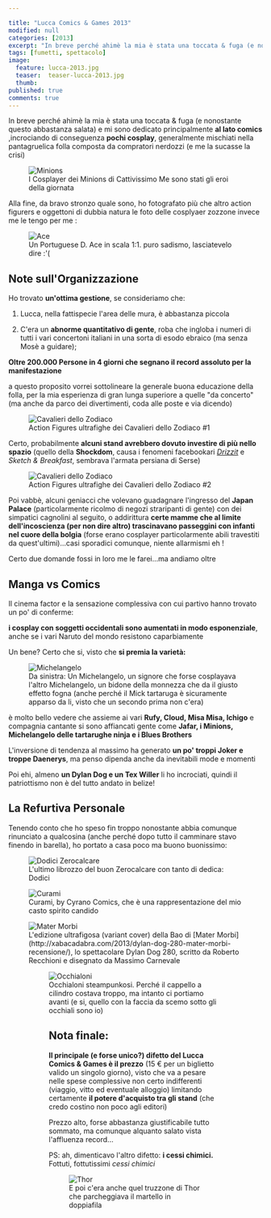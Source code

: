```yaml
---

title: "Lucca Comics & Games 2013"
modified: null
categories: [2013]
excerpt: "In breve perché ahimè la mia è stata una toccata & fuga (e nonostante questo abbastanza salata) e mi sono dedicato principalmente al lato comics..."
tags: [fumetti, spettacolo]
image: 
  feature: lucca-2013.jpg
  teaser:  teaser-lucca-2013.jpg
  thumb: 
published: true
comments: true
---
```


In breve perché ahimè la mia è stata una toccata & fuga (e nonostante questo abbastanza salata) e mi sono dedicato principalmente **al lato comics** ,incrociando di conseguenza **pochi cosplay**, generalmente mischiati nella pantagruelica folla composta da compratori nerdozzi (e me la sucasse la crisi)

<figure>
	<img src="http://1.bp.blogspot.com/-8Qr8rff5vsQ/UnTNTvsdTNI/AAAAAAAAFRI/TXWREBONR0I/s1600/minions.jpg" alt="Minions">
	<figcaption>I Cosplayer dei Minions di Cattivissimo Me sono stati gli eroi della giornata</figcaption>
</figure>

Alla fine, da bravo stronzo quale sono, ho fotografato più che altro action figurers e oggettoni di dubbia natura le foto delle cosplyaer zozzone invece me le tengo per me :

<figure>
	<img src="http://2.bp.blogspot.com/--CXgczXraPU/UnTSMvjkr3I/AAAAAAAAFRs/dnJ4a5hdT8Y/s1600/ace.jpg" alt="Ace">
	<figcaption>Un Portuguese D. Ace in scala 1:1. puro sadismo, lasciatevelo dire :'(</figcaption>
</figure>

## Note sull'Organizzazione

Ho trovato **un'ottima gestione**, se consideriamo che:

1. Lucca, nella fattispecie l'area delle mura, è abbastanza piccola

2. C'era un **abnorme quantitativo di gente**, roba che ingloba i numeri di tutti i vari concertoni italiani in una sorta di esodo ebraico (ma senza Mosè a guidare);

**Oltre 200.000 Persone in 4 giorni che segnano il record assoluto per la manifestazione**

a questo proposito vorrei sottolineare la generale buona educazione della folla, per la mia esperienza di gran lunga superiore a quelle "da concerto" (ma anche da parco dei divertimenti, coda alle poste e via dicendo)

<figure>
	<img src="http://2.bp.blogspot.com/-ALzCyXPt6UY/UnTSEZT-bnI/AAAAAAAAFRg/-rZETZthx6Q/s1600/cavalieri+dello+zodiaco+2.jpg" alt="Cavalieri dello Zodiaco">
	<figcaption>Action Figures ultrafighe dei Cavalieri dello Zodiaco #1
</figcaption>
</figure>

Certo, probabilmente **alcuni stand avrebbero dovuto investire di più nello spazio** (quello della **Shockdom**, causa i fenomeni facebookari [_Drizzit_](http://xabacadabra.com/2013/drizzit-recensione/) e _Sketch & Breakfast_, sembrava l'armata persiana di Serse) 

<figure>
	<img src="http://1.bp.blogspot.com/-zRFuSa_VJZ0/UnTSMa2gEpI/AAAAAAAAFRo/x77RlUq-b0o/s1600/cavalieri+dello+zodiaco.jpg" alt="Cavalieri dello Zodiaco">
	<figcaption>Action Figures ultrafighe dei Cavalieri dello Zodiaco #2
</figcaption>
</figure>

Poi vabbè, alcuni geniacci che volevano guadagnare l'ingresso del **Japan Palace** (particolarmente ricolmo di negozi straripanti di gente) con dei simpatici cagnolini al seguito, o addirittura **certe mamme che al limite dell'incoscienza (per non dire altro) trascinavano passeggini con infanti nel cuore della bolgia** (forse erano cosplayer particolarmente abili travestiti da quest'ultimi)...casi sporadici comunque, niente allarmismi eh !

Certo due domande fossi in loro me le farei...ma andiamo oltre

## Manga vs Comics

Il cinema factor e la sensazione complessiva con cui partivo hanno trovato un po' di conferme: 

**i cosplay con soggetti occidentali sono aumentati in modo esponenziale**, anche se i vari Naruto del mondo resistono caparbiamente

Un bene? Certo che si, visto che **si premia la varietà:**

<figure>
	<img src="http://3.bp.blogspot.com/-MCq9vdA3er4/UnUIC25isCI/AAAAAAAAFTw/iBlPEVegcuY/s1600/100_1548.JPG" alt="Michelangelo">
	<figcaption>Da sinistra: Un Michelangelo, un signore che forse cosplayava l'altro Michelangelo, un bidone della monnezza che da il giusto effetto fogna (anche perché il Mick tartaruga è sicuramente apparso da li, visto che un secondo prima non c'era)
</figcaption>
</figure>

è molto bello vedere che assieme ai vari **Rufy, Cloud, Misa Misa, Ichigo** e compagnia cantante si sono affiancati gente come **Jafar, i Minions, Michelangelo delle tartarughe ninja e i Blues Brothers**

L'inversione di tendenza al massimo ha generato **un po' troppi Joker e troppe Daenerys**, ma penso dipenda anche da inevitabili mode e momenti

Poi ehi, almeno **un Dylan Dog e un Tex Willer** li ho incrociati, quindi il patriottismo non è del tutto andato in belize!

## La Refurtiva Personale

Tenendo conto che ho speso fin troppo nonostante abbia comunque rinunciato a qualcosina (anche perché dopo tutto il camminare stavo finendo in barella), ho portato a casa poco ma buono buonissimo:

<figure>
	<img src="http://3.bp.blogspot.com/-OI2C8mo67fs/UnUFLwPIDzI/AAAAAAAAFTE/3_sKcugSB7M/s1600/100_1558.JPG" alt="Dodici Zerocalcare">
	<figcaption>L'ultimo librozzo del buon Zerocalcare con tanto di dedica: Dodici</figcaption>
</figure>

<figure>
	<img src="http://3.bp.blogspot.com/-VSZ4m7oIbAw/UnUFimzPd_I/AAAAAAAAFTU/ScV78N0kzAQ/s1600/100_1566.JPG" alt="Curami">
	<figcaption>Curami, by Cyrano Comics, che è una rappresentazione del mio casto spirito candido
</figcaption>
</figure>

<figure>
	<img src="http://4.bp.blogspot.com/-aEmGqX_Vsek/UnUFfnydUCI/AAAAAAAAFTM/VZNIxFt9Dgo/s1600/mater+morbi.jpg" alt="Mater Morbi">
	<figcaption>L'edizione ultrafigosa (variant cover) della Bao di [Mater Morbi](http://xabacadabra.com/2013/dylan-dog-280-mater-morbi-recensione/), lo spettacolare Dylan Dog 280, scritto da Roberto Recchioni e disegnato da Massimo Carnevale
</figcaption>

<figure>
	<img src="http://3.bp.blogspot.com/-E4x32nmLVpI/UnUFoUxAfeI/AAAAAAAAFTc/yLQoHiUXSrc/s1600/steampunkxab.jpg" alt="Occhialoni">
	<figcaption>Occhialoni steampunkosi. Perché il cappello a cilindro costava troppo, ma intanto ci portiamo avanti (e si, quello con la faccia da scemo sotto gli occhiali sono io)
</figcaption>

## Nota finale:

**Il principale (e forse unico?) difetto del Lucca Comics & Games è il prezzo** (15 € per un biglietto valido un singolo giorno), visto che va a pesare nelle spese complessive non certo indifferenti (viaggio, vitto ed eventuale alloggio) limitando certamente **il potere d'acquisto tra gli stand** (che credo costino non poco agli editori)

Prezzo alto, forse abbastanza giustificabile tutto sommato, ma comunque alquanto salato vista l'affluenza record...

PS: ah, dimenticavo l'altro difetto: **i cessi chimici.** Fottuti, fottutissimi _cessi chimici_

<figure>
	<img src="http://4.bp.blogspot.com/-G8_Fd2XRqIY/UnTTRkvV9MI/AAAAAAAAFSg/AgRQt3iPX_c/s1600/thor.jpg" alt="Thor">
	<figcaption>E poi c'era anche quel truzzone di Thor che parcheggiava il martello in doppiafila 
</figcaption>
